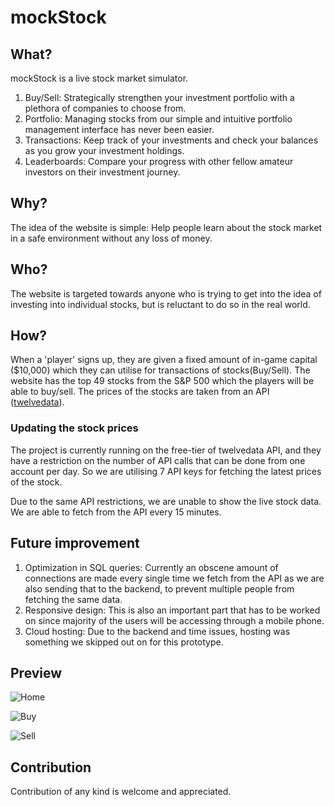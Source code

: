 # mockStock

## What?

mockStock is a live stock market simulator.

1. Buy/Sell: Strategically strengthen your investment portfolio with a plethora of companies to choose from.
2. Portfolio: Managing stocks from our simple and intuitive portfolio management interface has never been easier.
3. Transactions: Keep track of your investments and check your balances as you grow your investment holdings.
4. Leaderboards: Compare your progress with other fellow amateur investors on their investment journey.

## Why?

The idea of the website is simple: Help people learn about the stock market in a safe environment without any loss of money. 

## Who?

The website is targeted towards anyone who is trying to get into the idea of investing into individual stocks, but is reluctant to do so in the real world. 

## How?

When a 'player' signs up,  they are given a fixed amount of in-game capital ($10,000) which they can utilise for transactions of stocks(Buy/Sell). The website has the top 49 stocks from the S&P 500 which the players will be able to buy/sell. The prices of the stocks are taken from an API ([twelvedata](https://twelvedata.com/)).

### Updating the stock prices

The project is currently running on the free-tier of twelvedata API, and they have a restriction on the number of API calls that can be done from one account per day. So we are utilising 7 API keys for fetching the latest prices of the stock. 

Due to the same API restrictions, we are unable to show the live stock data. We are able to fetch from the API every 15 minutes. 

## Future improvement

1. Optimization in SQL queries: Currently an obscene amount of connections are made every single time we fetch from the API as we are also sending that to the backend, to prevent multiple people from fetching the same data.
2. Responsive design: This is also an important part that has to be worked on since majority of the users will be accessing through a mobile phone.
3. Cloud hosting: Due to the backend and time issues, hosting was something we skipped out on for this prototype.

## Preview

![Home](https://github.com/aadhavanpl/mockStock/assets/73419501/57b650a0-cf32-4b44-bf02-cc250de9de4c)

![Buy](https://github.com/aadhavanpl/mockStock/assets/73419501/1be8fc25-7c1c-4b09-b5da-eb5a0aace981)

![Sell](https://github.com/aadhavanpl/mockStock/assets/73419501/29330aa5-b0cc-4825-802a-e059418868df)

## Contribution

Contribution of any kind is welcome and appreciated. 
